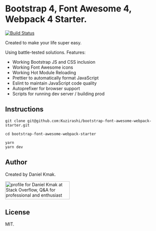 # Bootstrap 4, Font Awesome 4, Webpack 4 Starter.
[![Build Status](https://travis-ci.com/Kuzirashi/bootstrap-font-awesome-webpack-starter.svg?branch=master)](https://travis-ci.com/Kuzirashi/bootstrap-font-awesome-webpack-starter)


Created to make your life super easy.

Using battle-tested solutions. Features:
- Working Bootstrap JS and CSS inclusion
- Working Font Awesome icons
- Working Hot Module Reloading
- Prettier to automatically format JavaScript
- Eslint to maintain JavaScript code quality
- Autoprefixer for browser support
- Scripts for running dev server / building prod

## Instructions

```
git clone git@github.com:Kuzirashi/bootstrap-font-awesome-webpack-starter.git

cd bootstrap-font-awesome-webpack-starter

yarn
yarn dev
```

## Author

Created by Daniel Kmak.

<a href="https://stackoverflow.com/users/2166409/daniel-kmak">
  <img src="https://stackoverflow.com/users/flair/2166409.png" width="208" height="58" alt="profile for Daniel Kmak at Stack Overflow, Q&amp;A for professional and enthusiast programmers"
    title="profile for Daniel Kmak at Stack Overflow, Q&amp;A for professional and enthusiast programmers">
</a>

## License

MIT.